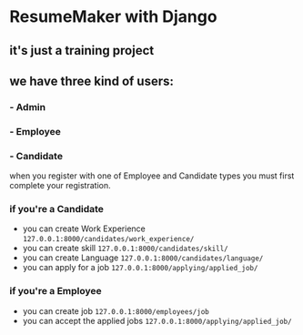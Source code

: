 # ResumeMaker with Django
## it's just a training project

## we have three kind of users:
### - Admin
### - Employee
### - Candidate

when you register with one of Employee and Candidate types
you must first complete your registration.

### if you're a Candidate
- you can create Work Experience `127.0.0.1:8000/candidates/work_experience/`
- you can create skill `127.0.0.1:8000/candidates/skill/`
- you can create Language `127.0.0.1:8000/candidates/language/`
- you can apply for a job `127.0.0.1:8000/applying/applied_job/`


### if you're a Employee
- you can create job `127.0.0.1:8000/employees/job`
- you can accept the applied jobs `127.0.0.1:8000/applying/applied_job/`